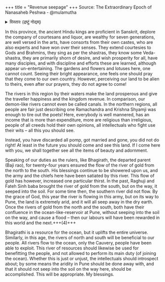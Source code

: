+++
title = "Revenue seepage"
+++
Source: The Extraordinary Epoch of Nanasaheb Peshwa - @mulamutha

<details><summary>विस्तारः (द्रष्टुं नोद्यम्)</summary>

In 1743, Nanasaheb wrote a letter from the north that is a shining example of Marathi prose.
</details>



In this province, the ancient Hindu kings are proficient in Sanskrit, deplore the company of courtesans and liquor, are wealthy for seven generations, are well versed in the arts, have consorts from their own castes, who are also experts and have won over their senses. They extend courtesies to Gods and Brahmins, they sing as per the shastras, they know some Veda-shastra, they are primarily shorn of desire, and wish prosperity for all, have many disciples, and with discipline and efforts these are learned, although appear un-entertaining. The gardens and flowers and lotuses here, one cannot count. Seeing their bright appearance, one feels one should pray that they come to our own country. However, perceiving our land to be alien to theirs, even after our prayers, they do not agree to come!

The rivers in this region by their waters make the land prosperous and give the traveller happiness and the kingdom revenue. In comparison, our demon-like rivers cannot even be called canals. In the northern regions, all people are fair just describing one Ramachandra and Krishna Shyamji was enough to tire out the poets! Here, everybody is well mannered, has an income that is more than expenditure, more are religious than irreligious, people of all creeds hold their own opinions, all intellectuals who fight use their wits – all this you should see. 

Instead, you have discarded all pomp, got married and gone, you did not do right! At least in the future you should come and see this land. If I come here with you, we shall together see all the items of beauty and adornment.

Speaking of our duties as the rulers, like Bhagirath, the departed parent (Baji rao), for twenty-four years ensured the flow of the river of gold from the north to the south. His blessings continue to be showered upon us, and the army and the chiefs here have been satiated by this river. This flow of gold has however, increased one particular thirst. In the past, Raghuji and Fateh Sinh baba brought the river of gold from the south, but on the way, it seeped into the soil. For some time then, the southern river did not flow. By the grace of God, this year the river is flowing in this army, but on its way to Pune, the land is extremely arid, and it will all seep away in the dry earth. Once the rivers of gold from the north and the south, both have their confluence in the ocean-like-reservoir at Pune, without seeping into the soil on the way, and cause a flood – then our labours will have been rewarded in this world and the next.+++(4)+++ 

Bhagirathi is a resource for the ocean, but it uplifts the entire universe. Similarly, in this age, the rivers of north and south will be beneficial to our people. All rivers flow to the ocean, only the Cauvery, people have been able to exploit. This river of resources should likewise be used for benefitting the people, and not allowed to perform its main duty (of joining the ocean). Whether this is just or unjust, the intellectuals should introspect about; by some means the aridity in Pune should be done away with, and that it should not seep into the soil on the way here, should be accomplished. This will be appropriate. My blessings.
